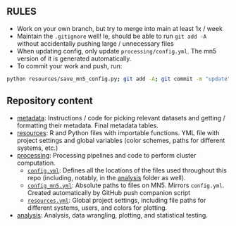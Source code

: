 ## RULES

* Work on your own branch, but try to merge into main at least 1x / week
* Maintain the `.gitignore` well! Ie, should be able to run `git add -A` without accidentally pushing large / unnecessary files
* When updating config, only update `processing/config.yml`. The mn5 version of it is generated automatically.
* To commit your work and push, run:
```bash
python resources/save_mn5_config.py; git add -A; git commit -m "update"; git push origin main
```

## Repository content
* [metadata](https://github.com/pclavell/project_template/tree/main/metadata): Instructions / code for picking relevant datasets and getting / formatting their metadata. Final metadata tables.
* [resources](https://github.com/pclavell/project_template/tree/main/resources): R and Python files with importable functions. YML file with project settings and global variables (color schemes, paths for different systems, etc.)
* [processing](https://github.com/pclavell/project_template/tree/main/processing): Processing pipelines and code to perform cluster computation.
  - [`config.yml`](https://github.com/pclavell/project_template/tree/main/resources/config.yml): Defines all the locations of the files used throughout this repo (including, notably, in the [analysis](https://github.com/fairliereese/240927_stam_lr/tree/main/analysis) folder as well).
  - [`config_mn5.yml`](https://github.com/pclavell/project_template/tree/main/resources/config_mn5.yml): Absolute paths to files on MN5. Mirrors `config.yml`. Created automatically by GitHub push companion script
  <!-- todo, link script -->
  - [`resources.yml`](https://github.com/pclavell/project_template/tree/main/resources/resources.yml): Global project settings, including file paths for different systems, users, and colors for plotting.
* [analysis](https://github.com/pclavell/project_template/tree/main/analysis): Analysis, data wrangling, plotting, and statistical testing.



<!--
```bash
conda activate pt_snakemake
snakemake \
  -s Snakefile \
  -j 100 \
  --latency-wait 120 \
  --use-conda \
  --cluster \
    "sbatch \
    --nodes {resources.nodes} \
    -q gp_bscls \
    -A bsc83 \
    -c {resources.threads}  \
    --mail-user=freese@bsc.es \
    --mail-type=START,END,FAIL \
    --time=12:00:00" \
    -n

    snakemake --forceall --dag | dot -Tpdf > dag.pdf


snakemake \
  -s Snakefile \
  -j 100 \
  --latency-wait 120 \
  --use-conda \
  -n

```


```bash
xargs -n 1 curl -O -L -u YJW4VXGF:zg2yps6nectvogfc < files.txt
``` -->
